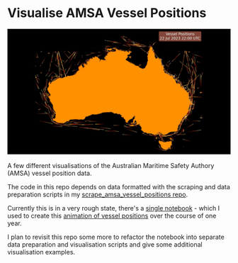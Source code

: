 # Visualise AMSA Vessel Positions

![Maritime Vessel Locations](amsa_vessel_locations.webp)

A few different visualisations of the Australian Maritime Safety Authory (AMSA) vessel position data.

The code in this repo depends on data formatted with the scraping and data preparation scripts in my [scrape_amsa_vessel_positions repo](https://github.com/owenlamont/scrape_amsa_vessel_positions).

Currently this is in a very rough state, there's a [single notebook](plot_movement.ipynb) - which I used to create this [animation of vessel positions](https://youtu.be/c28lxm8V5vw) over the course of one year.

I plan to revisit this repo some more to refactor the notebook into separate data preparation and visualisation scripts and give some additional visualisation examples.
